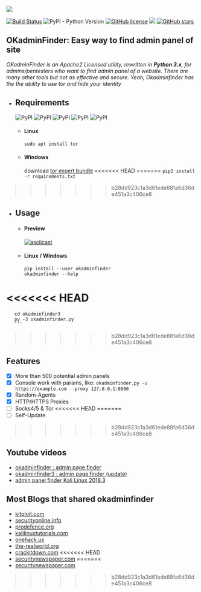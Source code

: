![](https://gist.githubusercontent.com/mIcHyAmRaNe/0b370c808bd1a600778f6a3875e5a732/raw/35f2803c176eeb27d4eea5eac88087b0d78f0ecc/okadminfinder3-.png)

[![Build Status](https://travis-ci.org/mIcHyAmRaNe/okadminfinder3.svg?branch=master)](https://travis-ci.org/mIcHyAmRaNe/okadminfinder3)
![PyPI - Python Version](https://img.shields.io/pypi/pyversions/Django.svg)
[![GitHub license](https://img.shields.io/github/license/mIcHyAmRaNe/okadminfinder3.svg)](https://github.com/mIcHyAmRaNe/okadminfinder3/blob/master/LICENSE)
![](https://img.shields.io/badge/platform-linux%20%7C%20windows%20%7C%20osx-lightgrey.svg)
[![GitHub stars](https://img.shields.io/github/stars/mIcHyAmRaNe/okadminfinder3.svg?style=social)](https://github.com/mIcHyAmRaNe/okadminfinder3/stargazers)

## OKadminFinder: Easy way to find admin panel of site

*OKadminFinder is an Apache2 Licensed utility, rewritten in **Python 3.x**, for admins/pentesters who want to find admin panel of a website. There are many other tools but not as effective and secure. Yeah, Okadminfinder has the the ability to use tor and hide your identity*

* ## Requirements
    ![PyPI](https://img.shields.io/pypi/v/argparse.svg?label=argparse)
    ![PyPI](https://img.shields.io/pypi/v/colorama.svg?label=colorama)
    ![PyPI](https://img.shields.io/pypi/v/httpx.svg?label=httpx)
    ![PyPI](https://img.shields.io/pypi/v/trio.svg?label=trio)
    ![PyPI](https://img.shields.io/pypi/v/tqdm.svg?label=tqdm)
    * #### Linux
       ```
       sudo apt install tor
       ```

    * #### Windows
       download [tor expert bundle](https://dist.torproject.org/torbrowser/9.0.9/tor-win32-0.4.2.7.zip)
<<<<<<< HEAD
=======
       `pip3 install -r requirements.txt`
>>>>>>> b28dd923c1a3d61ede88fa6d36de451a3c406ce8

* ## Usage
    * #### Preview
       [![asciicast](https://asciinema.org/a/209959.png)](https://asciinema.org/a/209959)

    * #### Linux / Windows
       ```
       pip install --user okadminfinder
       okadminfinder --help
       ```
<<<<<<< HEAD
=======
       cd okadminfinder3
       py -3 okadminfinder.py
       ```
>>>>>>> b28dd923c1a3d61ede88fa6d36de451a3c406ce8

## Features
- [x] More than 500 potential admin panels
- [x] Console work with params, like: `okadminfinder.py -u https://example.com --proxy 127.0.0.1:8080`
- [x] Random-Agents
- [x] HTTP/HTTPS Proxies
- [ ] Socks4/5 & Tor
<<<<<<< HEAD
=======
- [ ] Self-Update
>>>>>>> b28dd923c1a3d61ede88fa6d36de451a3c406ce8

## Youtube videos
- [okadminfinder : admin page finder](https://youtu.be/DluCL4aA9UU/)
- [okadminfinder3 : admin page finder (update)](https://youtu.be/iJg4NJT5qkY/)
- [admin panel finder Kali Linux 2018.3](https://youtu.be/kY9KeDqY5QQ)

## Most Blogs that shared okadminfinder
- [kitploit.com](https://www.kitploit.com/2019/04/okadminfinder3-admin-panel-finder-admin.html)
- [securityonline.info](https://securityonline.info/admin-login-page-finder/)
- [prodefence.org](https://www.prodefence.org/okadminfinder3-admin-login-page-finder/)
- [kalilinuxtutorials.com](https://kalilinuxtutorials.com/okadminfinder-admin-panel/)
- [onehack.us](https://onehack.us/t/how-to-find-website-admin-panel-using-okadminfinder-tool-easy-method/64840)
- [the-realworld.org](https://the-realworld.org/okadminfinder-finder-du-panneau-dadministration-finder-admin-page-finder)
- [crackitdown.com](https://www.crackitdown.com/2019/12/find-admin-panel-using-OkadminFinder.html)
<<<<<<< HEAD
- [securitynewspaper.com](https://www.securitynewspaper.com/2020/01/02/find-hidden-admin-page-of-any-website/)
=======
- [securitynewspaper.com](https://www.securitynewspaper.com/2020/01/02/find-hidden-admin-page-of-any-website/)
>>>>>>> b28dd923c1a3d61ede88fa6d36de451a3c406ce8
